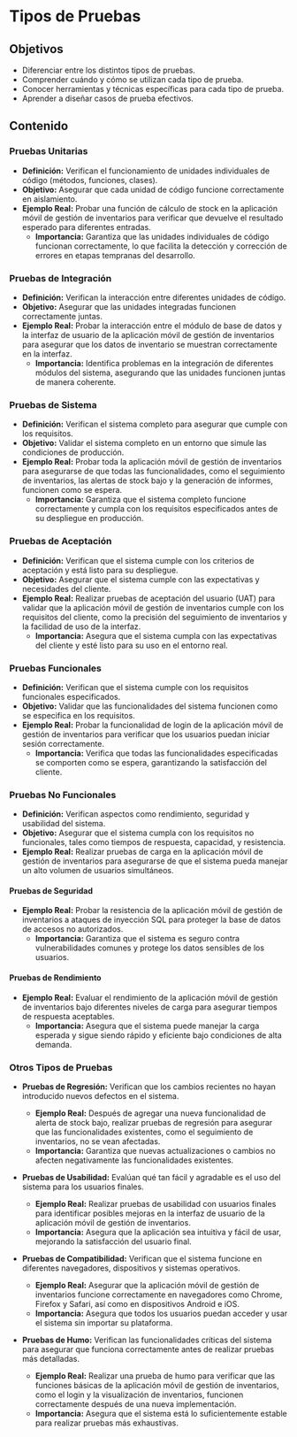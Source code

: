 # Tipos de Pruebas

## Objetivos

- Diferenciar entre los distintos tipos de pruebas.
- Comprender cuándo y cómo se utilizan cada tipo de prueba.
- Conocer herramientas y técnicas específicas para cada tipo de prueba.
- Aprender a diseñar casos de prueba efectivos.

## Contenido

### Pruebas Unitarias

- **Definición:** Verifican el funcionamiento de unidades individuales de código (métodos, funciones, clases).
- **Objetivo:** Asegurar que cada unidad de código funcione correctamente en aislamiento.
- **Ejemplo Real:** Probar una función de cálculo de stock en la aplicación móvil de gestión de inventarios para verificar que devuelve el resultado esperado para diferentes entradas.
  - **Importancia:** Garantiza que las unidades individuales de código funcionan correctamente, lo que facilita la detección y corrección de errores en etapas tempranas del desarrollo.

### Pruebas de Integración

- **Definición:** Verifican la interacción entre diferentes unidades de código.
- **Objetivo:** Asegurar que las unidades integradas funcionen correctamente juntas.
- **Ejemplo Real:** Probar la interacción entre el módulo de base de datos y la interfaz de usuario de la aplicación móvil de gestión de inventarios para asegurar que los datos de inventario se muestran correctamente en la interfaz.
  - **Importancia:** Identifica problemas en la integración de diferentes módulos del sistema, asegurando que las unidades funcionen juntas de manera coherente.

### Pruebas de Sistema

- **Definición:** Verifican el sistema completo para asegurar que cumple con los requisitos.
- **Objetivo:** Validar el sistema completo en un entorno que simule las condiciones de producción.
- **Ejemplo Real:** Probar toda la aplicación móvil de gestión de inventarios para asegurarse de que todas las funcionalidades, como el seguimiento de inventarios, las alertas de stock bajo y la generación de informes, funcionen como se espera.
  - **Importancia:** Garantiza que el sistema completo funcione correctamente y cumpla con los requisitos especificados antes de su despliegue en producción.

### Pruebas de Aceptación

- **Definición:** Verifican que el sistema cumple con los criterios de aceptación y está listo para su despliegue.
- **Objetivo:** Asegurar que el sistema cumple con las expectativas y necesidades del cliente.
- **Ejemplo Real:** Realizar pruebas de aceptación del usuario (UAT) para validar que la aplicación móvil de gestión de inventarios cumple con los requisitos del cliente, como la precisión del seguimiento de inventarios y la facilidad de uso de la interfaz.
  - **Importancia:** Asegura que el sistema cumpla con las expectativas del cliente y esté listo para su uso en el entorno real.

### Pruebas Funcionales

- **Definición:** Verifican que el sistema cumple con los requisitos funcionales especificados.
- **Objetivo:** Validar que las funcionalidades del sistema funcionen como se especifica en los requisitos.
- **Ejemplo Real:** Probar la funcionalidad de login de la aplicación móvil de gestión de inventarios para verificar que los usuarios puedan iniciar sesión correctamente.
  - **Importancia:** Verifica que todas las funcionalidades especificadas se comporten como se espera, garantizando la satisfacción del cliente.

### Pruebas No Funcionales

- **Definición:** Verifican aspectos como rendimiento, seguridad y usabilidad del sistema.
- **Objetivo:** Asegurar que el sistema cumpla con los requisitos no funcionales, tales como tiempos de respuesta, capacidad, y resistencia.
- **Ejemplo Real:** Realizar pruebas de carga en la aplicación móvil de gestión de inventarios para asegurarse de que el sistema pueda manejar un alto volumen de usuarios simultáneos.

#### Pruebas de Seguridad

- **Ejemplo Real:** Probar la resistencia de la aplicación móvil de gestión de inventarios a ataques de inyección SQL para proteger la base de datos de accesos no autorizados.
  - **Importancia:** Garantiza que el sistema es seguro contra vulnerabilidades comunes y protege los datos sensibles de los usuarios.

#### Pruebas de Rendimiento

- **Ejemplo Real:** Evaluar el rendimiento de la aplicación móvil de gestión de inventarios bajo diferentes niveles de carga para asegurar tiempos de respuesta aceptables.
  - **Importancia:** Asegura que el sistema puede manejar la carga esperada y sigue siendo rápido y eficiente bajo condiciones de alta demanda.

### Otros Tipos de Pruebas

- **Pruebas de Regresión:** Verifican que los cambios recientes no hayan introducido nuevos defectos en el sistema.
  - **Ejemplo Real:** Después de agregar una nueva funcionalidad de alerta de stock bajo, realizar pruebas de regresión para asegurar que las funcionalidades existentes, como el seguimiento de inventarios, no se vean afectadas.
  - **Importancia:** Garantiza que nuevas actualizaciones o cambios no afecten negativamente las funcionalidades existentes.

- **Pruebas de Usabilidad:** Evalúan qué tan fácil y agradable es el uso del sistema para los usuarios finales.
  - **Ejemplo Real:** Realizar pruebas de usabilidad con usuarios finales para identificar posibles mejoras en la interfaz de usuario de la aplicación móvil de gestión de inventarios.
  - **Importancia:** Asegura que la aplicación sea intuitiva y fácil de usar, mejorando la satisfacción del usuario final.

- **Pruebas de Compatibilidad:** Verifican que el sistema funcione en diferentes navegadores, dispositivos y sistemas operativos.
  - **Ejemplo Real:** Asegurar que la aplicación móvil de gestión de inventarios funcione correctamente en navegadores como Chrome, Firefox y Safari, así como en dispositivos Android e iOS.
  - **Importancia:** Asegura que todos los usuarios puedan acceder y usar el sistema sin importar su plataforma.

- **Pruebas de Humo:** Verifican las funcionalidades críticas del sistema para asegurar que funciona correctamente antes de realizar pruebas más detalladas.
  - **Ejemplo Real:** Realizar una prueba de humo para verificar que las funciones básicas de la aplicación móvil de gestión de inventarios, como el login y la visualización de inventarios, funcionen correctamente después de una nueva implementación.
  - **Importancia:** Asegura que el sistema está lo suficientemente estable para realizar pruebas más exhaustivas.
